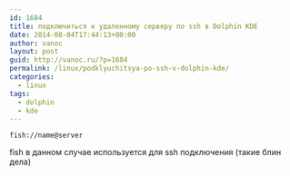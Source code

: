 ```yaml
---
id: 1684
title: подключиться к удаленному серверу по ssh в Dolphin KDE
date: 2014-08-04T17:44:13+00:00
author: vanoc
layout: post
guid: http://vanoc.ru/?p=1684
permalink: /linux/podklyuchitsya-po-ssh-v-dolphin-kde/
categories:
  - linux
tags:
  - dolphin
  - kde
---
```

`fish://name@server`

fish в данном случае используется для ssh подключения (такие блин дела)